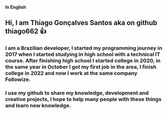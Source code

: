#### In English
## Hi, I am Thiago Gonçalves Santos aka on github thiago662 👍

### I am a Brazilian developer, I started my programming journey in 2017 when I started studying in high school with a technical IT course. After finishing high school I started college in 2020, in the same year in October I got my first job in the area, I finish college in 2022 and now I work at the same company Followize.

### I use my github to share my knowledge, development and creative projects, I hope to help many people with these things and learn new knowledge.
